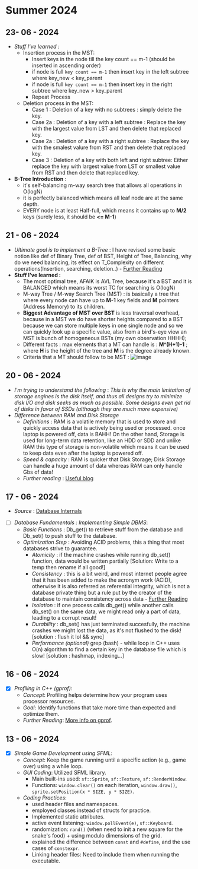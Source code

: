 # Summer 2024

## 23- 06 - 2024
- *Stuff I've learned :*
   - Insertion process in the MST:
     - Insert keys in the node till the key count == m-1 (should be inserted in ascending order)
     - if node is full ```key count == m-1``` then insert key in the left subtree where key_new < key_parent
     - if node is full ```key count == m-1``` then insert key in the right subtree where key_new > key_parent
     - Repeat Process
   - Deletion process in the MST:
     - Case 1 : Deletion of a key with no subtrees : simply delete the key.
     - Case 2a : Deletion of a key with a left subtree : Replace the key with the largest value from LST and then delete that replaced key.
     - Case 2a : Deletion of a key with a right subtree : Replace the key with the smalest valure from RST and then delete that replaced key.
     - Case 3 : Deletion of a key with both left and right subtree: Either replace the key with largest value from LST or smallest value from RST and then delete that replaced key.
- **B-Tree Introduction** :
   - it's self-balancing m-way search tree that allows all operations in O(logN)
   - it is perfectly balanced which means all leaf node are at the same depth.
   - EVERY node is at least Half-full, which means it contains up to **M/2** keys (surely less, it should be **<= M-1**)

## 21 - 06 - 2024
- *Ultimate goal is to implement a B-Tree* : I have revised some basic notion like def of Binary Tree, def of BST, Height of Tree, Balancing, why do we need balancing, its effect on T_Complexity on different operations(Insertion, searching, deletion..) -  [Further Reading](https://www.youtube.com/watch?v=MpGOoJtEYII)
- **Stuff I've learned :**
   - The most optimal tree, AFAIK is AVL Tree, because it's a BST and it is BALANCED which means its worst TC for searching is O(logN)
   - M-way Tree / M-way Search Tree (MST) : is basically a tree that where every node can have up to **M-1** key fields and **M** pointers (Address Memory) to its children.
   - **Biggest Advantage of MST over BST** is less traversal overhead, because in a MST we do have shorter heights compared to a BST because we can store multiple keys in one single node and so we can quickly look up a specific value, also from a bird's-eye view an MST is bunch of homogeneous BSTs (my own observation HHHH);
   - Different facts : max elements that a MT can handle is : **M^(H+1)-1** ; where **H** is the height of the tree and **M** is the degree already known.
   - Criteria that a MT should follow to be MST : ![image](https://github.com/grainme/Summer24/assets/104838272/71eb733a-24bd-4c7c-83ac-df09858d961b)



## 20 - 06 - 2024
- *I'm trying to understand the following* : *This is why the main limitation of storage engines is the disk itself, and thus all designs try to minimize disk I/O and disk seeks as much as possible. Some designs even get rid of disks in favor of SSDs (although they are much more expensive)*
- *Difference between RAM and Disk Storage*
  - *Definitions* : RAM is a volatile memory that is used to store and quickly access data that is actively being used or processed. once laptop is powered off, data is BAHH! On the other hand, Storage is used for long-term data retention, like an HDD or SDD and unlike RAM this type of storage is non-volatile which means it can be used to keep data even after the laptop is powered off.
  - *Speed & capacity* : RAM is quicker that Disk Storage; Disk Storage can handle a huge amount of data whereas RAM can only handle Gbs of data!
  - *Further reading* : [Useful blog](https://www.backblaze.com/blog/whats-diff-ram-vs-storage/)   

## 17 - 06 - 2024
- *Source* : [Database Internals](https://www.databass.dev)
- [ ] *Database Fundamentals : Implementing Simple DBMS*:
  - *Basic Functions* : Db_get() to retrieve stuff from the database and Db_set() to push stuff to the database.
  - *Optimization Step* : Avoiding ACID problems, this a thing that most databases strive to guarantee.
    - *Atomicity* : if the machine crashes while running db_set() function, data would be written partially [Solution: Write to a temp then rename if all good!]
    - *Consistency* : this is a bit weird, and most internet people agree that it has been added to make the acronym work (ACID), otherwise it is also referred as referential integrity, which  is not a database private thing but a rule put by the creator of the database to maintain consistency across data - [Further Reading](https://www.freecodecamp.org/news/acid-databases-explained/#what-does-consistency-mean) 
    - *Isolation* : if one process calls db_get() while another calls db_set() on the same data, we might read only a part of data, leading to a corrupt result!
    - *Durability* : db_set() has just terminated succesfully, the machine crashes we might lost the data, as it's not flushed to the disk! [solution : flush it lol && sync]
    - *Performance (optional)* grep (bash) - while loop in C++ uses O(n) algorithm to find a certain key in the database file which is slow! [solution : hashmap, indexing...]

## 16 - 06 - 2024
- [x] *Profiling in C++ (gprof)*:
  - *Concept*: Profiling helps determine how your program uses processor resources.
  - *Goal*: Identify functions that take more time than expected and optimize them.
  - *Further Reading*: [More info on gprof](https://web.cecs.pdx.edu/~karavan/perf/book_gprof.html).

## 13 - 06 - 2024
- [x] *Simple Game Development using SFML*: 
  - *Concept*: Keep the game running until a specific action (e.g., game over) using a while loop.
  - *GUI Coding*: Utilized SFML library.
    - Main built-ins used: `sf::Sprite`, `sf::Texture`, `sf::RenderWindow`.
    - Functions: `window.clear()` on each iteration, `window.draw()`, `sprite.setPosition(x * SIZE, y * SIZE)`.
  - *Coding Practices*: 
    - used header files and namespaces.
    - employed classes instead of structs for practice.
    - Implemented static attributes.
    - active event listening: `window.pollEvent(e)`, `sf::Keyboard`.
    - randomization: `rand()` (when need to init a new square for the snake's food) + using modulo dimensions of the grid.
    - explained the difference between `const` and `#define`, and the use cases of `constexpr`.
    - Linking header files: Need to include them when running the executable.
